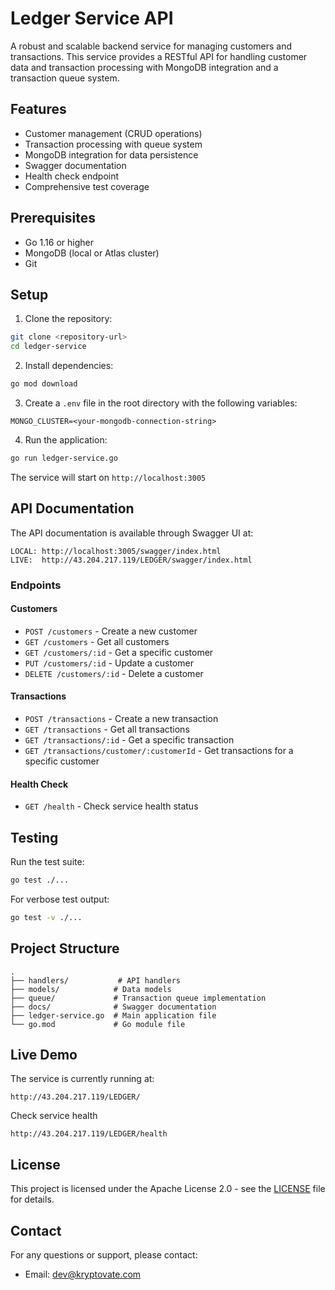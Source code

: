 # Ledger Service API

A robust and scalable backend service for managing customers and transactions. This service provides a RESTful API for handling customer data and transaction processing with MongoDB integration and a transaction queue system.

## Features

- Customer management (CRUD operations)
- Transaction processing with queue system
- MongoDB integration for data persistence
- Swagger documentation
- Health check endpoint
- Comprehensive test coverage

## Prerequisites

- Go 1.16 or higher
- MongoDB (local or Atlas cluster)
- Git

## Setup

1. Clone the repository:

```bash
git clone <repository-url>
cd ledger-service
```

2. Install dependencies:

```bash
go mod download
```

3. Create a `.env` file in the root directory with the following variables:

```
MONGO_CLUSTER=<your-mongodb-connection-string>
```

4. Run the application:

```bash
go run ledger-service.go
```

The service will start on `http://localhost:3005`

## API Documentation

The API documentation is available through Swagger UI at:

```
LOCAL: http://localhost:3005/swagger/index.html
LIVE:  http://43.204.217.119/LEDGER/swagger/index.html
```

### Endpoints

#### Customers

- `POST /customers` - Create a new customer
- `GET /customers` - Get all customers
- `GET /customers/:id` - Get a specific customer
- `PUT /customers/:id` - Update a customer
- `DELETE /customers/:id` - Delete a customer

#### Transactions

- `POST /transactions` - Create a new transaction
- `GET /transactions` - Get all transactions
- `GET /transactions/:id` - Get a specific transaction
- `GET /transactions/customer/:customerId` - Get transactions for a specific customer

#### Health Check

- `GET /health` - Check service health status

## Testing

Run the test suite:

```bash
go test ./...
```

For verbose test output:

```bash
go test -v ./...
```

## Project Structure

```
.
├── handlers/           # API handlers
├── models/            # Data models
├── queue/             # Transaction queue implementation
├── docs/              # Swagger documentation
├── ledger-service.go  # Main application file
└── go.mod             # Go module file
```

## Live Demo

The service is currently running at:

```
http://43.204.217.119/LEDGER/

```

Check service health

```
http://43.204.217.119/LEDGER/health

```

## License

This project is licensed under the Apache License 2.0 - see the [LICENSE](LICENSE) file for details.

## Contact

For any questions or support, please contact:

- Email: dev@kryptovate.com
